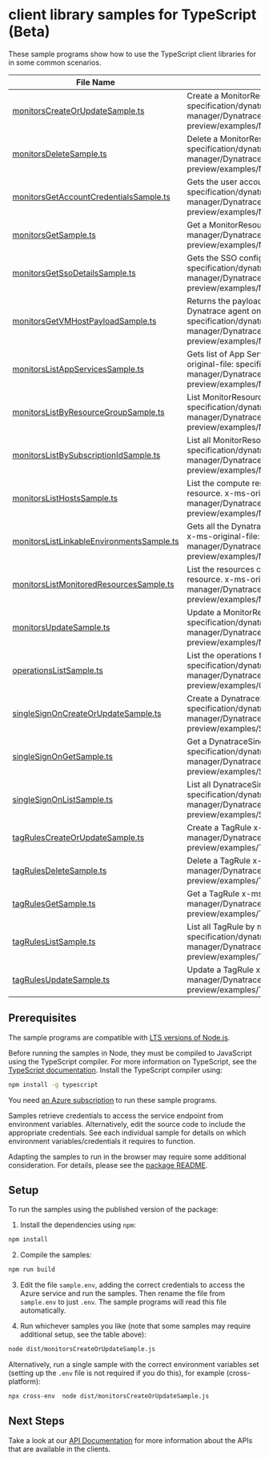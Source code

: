 # client library samples for TypeScript (Beta)

These sample programs show how to use the TypeScript client libraries for in some common scenarios.

| **File Name**                                                                       | **Description**                                                                                                                                                                                                                                                                |
| ----------------------------------------------------------------------------------- | ------------------------------------------------------------------------------------------------------------------------------------------------------------------------------------------------------------------------------------------------------------------------------ |
| [monitorsCreateOrUpdateSample.ts][monitorscreateorupdatesample]                     | Create a MonitorResource x-ms-original-file: specification/dynatrace/resource-manager/Dynatrace.Observability/preview/2021-09-01-preview/examples/Monitors_CreateOrUpdate_MaximumSet_Gen.json                                                                                  |
| [monitorsDeleteSample.ts][monitorsdeletesample]                                     | Delete a MonitorResource x-ms-original-file: specification/dynatrace/resource-manager/Dynatrace.Observability/preview/2021-09-01-preview/examples/Monitors_Delete_MaximumSet_Gen.json                                                                                          |
| [monitorsGetAccountCredentialsSample.ts][monitorsgetaccountcredentialssample]       | Gets the user account credentials for a Monitor x-ms-original-file: specification/dynatrace/resource-manager/Dynatrace.Observability/preview/2021-09-01-preview/examples/Monitors_GetAccountCredentials_MaximumSet_Gen.json                                                    |
| [monitorsGetSample.ts][monitorsgetsample]                                           | Get a MonitorResource x-ms-original-file: specification/dynatrace/resource-manager/Dynatrace.Observability/preview/2021-09-01-preview/examples/Monitors_Get_MaximumSet_Gen.json                                                                                                |
| [monitorsGetSsoDetailsSample.ts][monitorsgetssodetailssample]                       | Gets the SSO configuration details from the partner. x-ms-original-file: specification/dynatrace/resource-manager/Dynatrace.Observability/preview/2021-09-01-preview/examples/Monitors_GetSSODetails_MaximumSet_Gen.json                                                       |
| [monitorsGetVMHostPayloadSample.ts][monitorsgetvmhostpayloadsample]                 | Returns the payload that needs to be passed in the request body for installing Dynatrace agent on a VM. x-ms-original-file: specification/dynatrace/resource-manager/Dynatrace.Observability/preview/2021-09-01-preview/examples/Monitors_GetVMHostPayload_MaximumSet_Gen.json |
| [monitorsListAppServicesSample.ts][monitorslistappservicessample]                   | Gets list of App Services with Dynatrace PaaS OneAgent enabled x-ms-original-file: specification/dynatrace/resource-manager/Dynatrace.Observability/preview/2021-09-01-preview/examples/Monitors_ListAppServices_MaximumSet_Gen.json                                           |
| [monitorsListByResourceGroupSample.ts][monitorslistbyresourcegroupsample]           | List MonitorResource resources by resource group x-ms-original-file: specification/dynatrace/resource-manager/Dynatrace.Observability/preview/2021-09-01-preview/examples/Monitors_ListByResourceGroup_MaximumSet_Gen.json                                                     |
| [monitorsListBySubscriptionIdSample.ts][monitorslistbysubscriptionidsample]         | List all MonitorResource by subscriptionId x-ms-original-file: specification/dynatrace/resource-manager/Dynatrace.Observability/preview/2021-09-01-preview/examples/Monitors_ListBySubscriptionId_MaximumSet_Gen.json                                                          |
| [monitorsListHostsSample.ts][monitorslisthostssample]                               | List the compute resources currently being monitored by the Dynatrace resource. x-ms-original-file: specification/dynatrace/resource-manager/Dynatrace.Observability/preview/2021-09-01-preview/examples/Monitors_ListHosts_MaximumSet_Gen.json                                |
| [monitorsListLinkableEnvironmentsSample.ts][monitorslistlinkableenvironmentssample] | Gets all the Dynatrace environments that a user can link a azure resource to x-ms-original-file: specification/dynatrace/resource-manager/Dynatrace.Observability/preview/2021-09-01-preview/examples/Monitors_ListLinkableEnvironments_MaximumSet_Gen.json                    |
| [monitorsListMonitoredResourcesSample.ts][monitorslistmonitoredresourcessample]     | List the resources currently being monitored by the Dynatrace monitor resource. x-ms-original-file: specification/dynatrace/resource-manager/Dynatrace.Observability/preview/2021-09-01-preview/examples/Monitors_ListMonitoredResources_MaximumSet_Gen.json                   |
| [monitorsUpdateSample.ts][monitorsupdatesample]                                     | Update a MonitorResource x-ms-original-file: specification/dynatrace/resource-manager/Dynatrace.Observability/preview/2021-09-01-preview/examples/Monitors_Update_MaximumSet_Gen.json                                                                                          |
| [operationsListSample.ts][operationslistsample]                                     | List the operations for Dynatrace.Observability x-ms-original-file: specification/dynatrace/resource-manager/Dynatrace.Observability/preview/2021-09-01-preview/examples/Operations_List_MaximumSet_Gen.json                                                                   |
| [singleSignOnCreateOrUpdateSample.ts][singlesignoncreateorupdatesample]             | Create a DynatraceSingleSignOnResource x-ms-original-file: specification/dynatrace/resource-manager/Dynatrace.Observability/preview/2021-09-01-preview/examples/SingleSignOn_CreateOrUpdate_MaximumSet_Gen.json                                                                |
| [singleSignOnGetSample.ts][singlesignongetsample]                                   | Get a DynatraceSingleSignOnResource x-ms-original-file: specification/dynatrace/resource-manager/Dynatrace.Observability/preview/2021-09-01-preview/examples/SingleSignOn_Get_MaximumSet_Gen.json                                                                              |
| [singleSignOnListSample.ts][singlesignonlistsample]                                 | List all DynatraceSingleSignOnResource by monitorName x-ms-original-file: specification/dynatrace/resource-manager/Dynatrace.Observability/preview/2021-09-01-preview/examples/SingleSignOn_List_MaximumSet_Gen.json                                                           |
| [tagRulesCreateOrUpdateSample.ts][tagrulescreateorupdatesample]                     | Create a TagRule x-ms-original-file: specification/dynatrace/resource-manager/Dynatrace.Observability/preview/2021-09-01-preview/examples/TagRules_CreateOrUpdate_MaximumSet_Gen.json                                                                                          |
| [tagRulesDeleteSample.ts][tagrulesdeletesample]                                     | Delete a TagRule x-ms-original-file: specification/dynatrace/resource-manager/Dynatrace.Observability/preview/2021-09-01-preview/examples/TagRules_Delete_MaximumSet_Gen.json                                                                                                  |
| [tagRulesGetSample.ts][tagrulesgetsample]                                           | Get a TagRule x-ms-original-file: specification/dynatrace/resource-manager/Dynatrace.Observability/preview/2021-09-01-preview/examples/TagRules_Get_MaximumSet_Gen.json                                                                                                        |
| [tagRulesListSample.ts][tagruleslistsample]                                         | List all TagRule by monitorName x-ms-original-file: specification/dynatrace/resource-manager/Dynatrace.Observability/preview/2021-09-01-preview/examples/TagRules_List_MaximumSet_Gen.json                                                                                     |
| [tagRulesUpdateSample.ts][tagrulesupdatesample]                                     | Update a TagRule x-ms-original-file: specification/dynatrace/resource-manager/Dynatrace.Observability/preview/2021-09-01-preview/examples/TagRules_Update_MaximumSet_Gen.json                                                                                                  |

## Prerequisites

The sample programs are compatible with [LTS versions of Node.js](https://github.com/nodejs/release#release-schedule).

Before running the samples in Node, they must be compiled to JavaScript using the TypeScript compiler. For more information on TypeScript, see the [TypeScript documentation][typescript]. Install the TypeScript compiler using:

```bash
npm install -g typescript
```

You need [an Azure subscription][freesub] to run these sample programs.

Samples retrieve credentials to access the service endpoint from environment variables. Alternatively, edit the source code to include the appropriate credentials. See each individual sample for details on which environment variables/credentials it requires to function.

Adapting the samples to run in the browser may require some additional consideration. For details, please see the [package README][package].

## Setup

To run the samples using the published version of the package:

1. Install the dependencies using `npm`:

```bash
npm install
```

2. Compile the samples:

```bash
npm run build
```

3. Edit the file `sample.env`, adding the correct credentials to access the Azure service and run the samples. Then rename the file from `sample.env` to just `.env`. The sample programs will read this file automatically.

4. Run whichever samples you like (note that some samples may require additional setup, see the table above):

```bash
node dist/monitorsCreateOrUpdateSample.js
```

Alternatively, run a single sample with the correct environment variables set (setting up the `.env` file is not required if you do this), for example (cross-platform):

```bash
npx cross-env  node dist/monitorsCreateOrUpdateSample.js
```

## Next Steps

Take a look at our [API Documentation][apiref] for more information about the APIs that are available in the clients.

[monitorscreateorupdatesample]: https://github.com/Azure/azure-sdk-for-js/blob/main/sdk/dynatrace/arm-dynatrace/samples/v1-beta/typescript/src/monitorsCreateOrUpdateSample.ts
[monitorsdeletesample]: https://github.com/Azure/azure-sdk-for-js/blob/main/sdk/dynatrace/arm-dynatrace/samples/v1-beta/typescript/src/monitorsDeleteSample.ts
[monitorsgetaccountcredentialssample]: https://github.com/Azure/azure-sdk-for-js/blob/main/sdk/dynatrace/arm-dynatrace/samples/v1-beta/typescript/src/monitorsGetAccountCredentialsSample.ts
[monitorsgetsample]: https://github.com/Azure/azure-sdk-for-js/blob/main/sdk/dynatrace/arm-dynatrace/samples/v1-beta/typescript/src/monitorsGetSample.ts
[monitorsgetssodetailssample]: https://github.com/Azure/azure-sdk-for-js/blob/main/sdk/dynatrace/arm-dynatrace/samples/v1-beta/typescript/src/monitorsGetSsoDetailsSample.ts
[monitorsgetvmhostpayloadsample]: https://github.com/Azure/azure-sdk-for-js/blob/main/sdk/dynatrace/arm-dynatrace/samples/v1-beta/typescript/src/monitorsGetVMHostPayloadSample.ts
[monitorslistappservicessample]: https://github.com/Azure/azure-sdk-for-js/blob/main/sdk/dynatrace/arm-dynatrace/samples/v1-beta/typescript/src/monitorsListAppServicesSample.ts
[monitorslistbyresourcegroupsample]: https://github.com/Azure/azure-sdk-for-js/blob/main/sdk/dynatrace/arm-dynatrace/samples/v1-beta/typescript/src/monitorsListByResourceGroupSample.ts
[monitorslistbysubscriptionidsample]: https://github.com/Azure/azure-sdk-for-js/blob/main/sdk/dynatrace/arm-dynatrace/samples/v1-beta/typescript/src/monitorsListBySubscriptionIdSample.ts
[monitorslisthostssample]: https://github.com/Azure/azure-sdk-for-js/blob/main/sdk/dynatrace/arm-dynatrace/samples/v1-beta/typescript/src/monitorsListHostsSample.ts
[monitorslistlinkableenvironmentssample]: https://github.com/Azure/azure-sdk-for-js/blob/main/sdk/dynatrace/arm-dynatrace/samples/v1-beta/typescript/src/monitorsListLinkableEnvironmentsSample.ts
[monitorslistmonitoredresourcessample]: https://github.com/Azure/azure-sdk-for-js/blob/main/sdk/dynatrace/arm-dynatrace/samples/v1-beta/typescript/src/monitorsListMonitoredResourcesSample.ts
[monitorsupdatesample]: https://github.com/Azure/azure-sdk-for-js/blob/main/sdk/dynatrace/arm-dynatrace/samples/v1-beta/typescript/src/monitorsUpdateSample.ts
[operationslistsample]: https://github.com/Azure/azure-sdk-for-js/blob/main/sdk/dynatrace/arm-dynatrace/samples/v1-beta/typescript/src/operationsListSample.ts
[singlesignoncreateorupdatesample]: https://github.com/Azure/azure-sdk-for-js/blob/main/sdk/dynatrace/arm-dynatrace/samples/v1-beta/typescript/src/singleSignOnCreateOrUpdateSample.ts
[singlesignongetsample]: https://github.com/Azure/azure-sdk-for-js/blob/main/sdk/dynatrace/arm-dynatrace/samples/v1-beta/typescript/src/singleSignOnGetSample.ts
[singlesignonlistsample]: https://github.com/Azure/azure-sdk-for-js/blob/main/sdk/dynatrace/arm-dynatrace/samples/v1-beta/typescript/src/singleSignOnListSample.ts
[tagrulescreateorupdatesample]: https://github.com/Azure/azure-sdk-for-js/blob/main/sdk/dynatrace/arm-dynatrace/samples/v1-beta/typescript/src/tagRulesCreateOrUpdateSample.ts
[tagrulesdeletesample]: https://github.com/Azure/azure-sdk-for-js/blob/main/sdk/dynatrace/arm-dynatrace/samples/v1-beta/typescript/src/tagRulesDeleteSample.ts
[tagrulesgetsample]: https://github.com/Azure/azure-sdk-for-js/blob/main/sdk/dynatrace/arm-dynatrace/samples/v1-beta/typescript/src/tagRulesGetSample.ts
[tagruleslistsample]: https://github.com/Azure/azure-sdk-for-js/blob/main/sdk/dynatrace/arm-dynatrace/samples/v1-beta/typescript/src/tagRulesListSample.ts
[tagrulesupdatesample]: https://github.com/Azure/azure-sdk-for-js/blob/main/sdk/dynatrace/arm-dynatrace/samples/v1-beta/typescript/src/tagRulesUpdateSample.ts
[apiref]: https://docs.microsoft.com/javascript/api/@azure/arm-dynatrace?view=azure-node-preview
[freesub]: https://azure.microsoft.com/free/
[package]: https://github.com/Azure/azure-sdk-for-js/tree/main/sdk/dynatrace/arm-dynatrace/README.md
[typescript]: https://www.typescriptlang.org/docs/home.html

